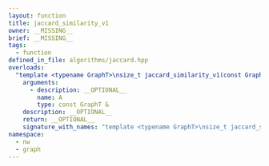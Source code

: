 ```yaml
---
layout: function
title: jaccard_similarity_v1
owner: __MISSING__
brief: __MISSING__
tags:
  - function
defined_in_file: algorithms/jaccard.hpp
overloads:
  "template <typename GraphT>\nsize_t jaccard_similarity_v1(const GraphT &)":
    arguments:
      - description: __OPTIONAL__
        name: A
        type: const GraphT &
    description: __OPTIONAL__
    return: __OPTIONAL__
    signature_with_names: "template <typename GraphT>\nsize_t jaccard_similarity_v1(const GraphT & A)"
namespace:
  - nw
  - graph
---
```

